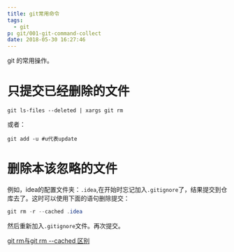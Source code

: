 ```yaml
---
title: git常用命令
tags:
  - git
p: git/001-git-command-collect
date: 2018-05-30 16:27:46
---
```


git 的常用操作。


# 只提交已经删除的文件

```shell
git ls-files --deleted | xargs git rm
```
或者：
```shell
git add -u #u代表update
```

# 删除本该忽略的文件
例如，idea的配置文件夹：`.idea`,在开始时忘记加入`.gitignore`了，结果提交到仓库去了。这时可以使用下面的语句删除提交：
```java
git rm -r --cached .idea
```
然后重新加入`.gitignore`文件。再次提交。

[git rm与git rm --cached 区别](https://www.jianshu.com/p/337aeafc2f40)

